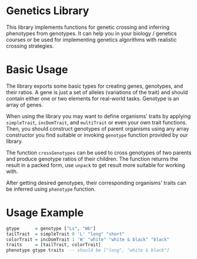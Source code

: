 # Genetics Library

This library implements functions for genetic crossing and inferring phenotypes from genotypes. It can help you in your biology / genetics courses or be used for implementing genetics algorithms with realistic crossing strategies.

# Basic Usage

The library exports some basic types for creating genes, genotypes, and their ratios. A gene is just a set of alleles (variations of the trait) and should contain either one or two elements for real-world tasks. Genotype is an array
of genes.

When using the library you may want to define organisms' traits by applying `simpleTrait`, `incDomTrait`, and `multiTrait` or even your own trait functions. Then, you should construct genotypes of parent organisms using any array constructor you find suitable or invoking `genotype` function provided by our library.

The function `crossGenotypes` can be used to cross genotypes of two parents and produce genotype ratios of their children. The function returns the result in a packed form, use `unpack` to get result more suitable for working with.

After getting desired genotypes, their corresponding organisms' traits can be inferred using `phenotype` function.

# Usage Example

```haskell
gtype      = genotype ["Ls", "Wb"]
tailTrait  = simpleTrait 0 'L' "long" "short"
colorTrait = incDomTrait 1 'W' "white" "white & black" "black"
traits     = [tailTrait, colorTrait]
phenotype gtype traits  -- should be ["long", "white & black"]
```
